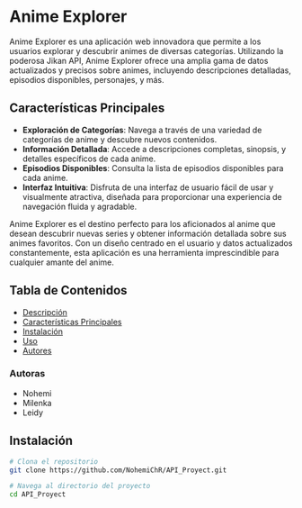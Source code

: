 # Anime Explorer
Anime Explorer es una aplicación web innovadora que permite a los usuarios explorar y descubrir animes de diversas categorías. Utilizando la poderosa Jikan API, Anime Explorer ofrece una amplia gama de datos actualizados y precisos sobre animes, incluyendo descripciones detalladas, episodios disponibles, personajes, y más.

## Características Principales

- **Exploración de Categorías**: Navega a través de una variedad de categorías de anime y descubre nuevos contenidos.
- **Información Detallada**: Accede a descripciones completas, sinopsis, y detalles específicos de cada anime.
- **Episodios Disponibles**: Consulta la lista de episodios disponibles para cada anime.
- **Interfaz Intuitiva**: Disfruta de una interfaz de usuario fácil de usar y visualmente atractiva, diseñada para proporcionar una experiencia de navegación fluida y agradable.

Anime Explorer es el destino perfecto para los aficionados al anime que desean descubrir nuevas series y obtener información detallada sobre sus animes favoritos. Con un diseño centrado en el usuario y datos actualizados constantemente, esta aplicación es una herramienta imprescindible para cualquier amante del anime.

## Tabla de Contenidos
- [Descripción](#descripcion)
- [Características Principales](#caracteristicas)
- [Instalación](#instalacion)
- [Uso](#uso)
- [Autores](#autores)

### Autoras
- Nohemi
- Milenka
- Leidy

## Instalación
```bash
# Clona el repositorio
git clone https://github.com/NohemiChR/API_Proyect.git

# Navega al directorio del proyecto
cd API_Proyect




